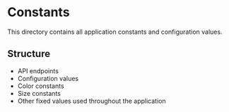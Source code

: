 # Constants

This directory contains all application constants and configuration values.

## Structure

- API endpoints
- Configuration values
- Color constants
- Size constants
- Other fixed values used throughout the application
